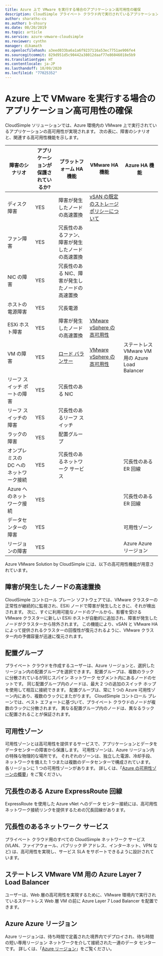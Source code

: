 ```yaml
---
title: Azure 上で VMware を実行する場合のアプリケーション高可用性の確保
description: CloudSimple プライベート クラウド内で実行されているアプリケーションの一般的なアプリケーション エラー シナリオに対処するための CloudSimple 高可用性機能について説明します
author: sharaths-cs
ms.author: b-shsury
ms.date: 08/20/2019
ms.topic: article
ms.service: azure-vmware-cloudsimple
ms.reviewer: cynthn
manager: dikamath
ms.openlocfilehash: a3eed033ba6a1a6f9237116a53ec7751ae906fe4
ms.sourcegitcommit: 829d951d5c90442a38012daaf77e86046018e5b9
ms.translationtype: HT
ms.contentlocale: ja-JP
ms.lasthandoff: 10/09/2020
ms.locfileid: "77025352"
---
```

# <a name="ensure-application-high-availability-when-running-in-vmware-on-azure"></a>Azure 上で VMware を実行する場合のアプリケーション高可用性の確保

CloudSimple ソリューションでは、Azure 環境内の VMware 上で実行されているアプリケーションの高可用性が実現されます。 次の表に、障害のシナリオと、関連する高可用性機能を示します。

| 障害のシナリオ | アプリケーションが保護されているか? | プラットフォーム HA 機能 | VMware HA 機能 | Azure HA 機能 |
------------ | ------------- | ------------ | ------------ | ------------- |
| ディスク障害 | YES | 障害が発生したノードの高速置換 | [vSAN の既定のストレージ ポリシーについて](https://docs.vmware.com/en/VMware-vSphere/6.7/com.vmware.vsphere.virtualsan.doc/GUID-C228168F-6807-4C2A-9D74-E584CAF49A2A.html) |
| ファン障害 | YES | 冗長性のあるファン、障害が発生したノードの高速置換 |  |  |
| NIC の障害 | YES | 冗長性のある NIC、障害が発生したノードの高速置換
| ホストの電源障害 | YES | 冗長電源 |  |  |
| ESXi ホスト障害 | YES | 障害が発生したノードの高速置換 | [VMware vSphere の高可用性](https://www.vmware.com/products/vsphere/high-availability.html) |  |  |
| VM の障害 | YES | [ロード バランサー](load-balancers.md)  | [VMware vSphere の高可用性](https://www.vmware.com/products/vsphere/high-availability.html) | ステートレス VMware VM 用の Azure Load Balancer |
| リーフ スイッチ ポートの障害 | YES | 冗長性のある NIC |  |  |
| リーフ スイッチの障害 | YES | 冗長性のあるリーフ スイッチ |  |  |
| ラックの障害 | YES | 配置グループ |  |  |
| オンプレミスの DC へのネットワーク接続 | YES  | 冗長性のあるネットワーク サービス |  | 冗長性のある ER 回線 |
| Azure へのネットワーク接続 | YES | |  | 冗長性のある ER 回線 |
| データセンターの障害 | YES |  |  | 可用性ゾーン |
| リージョンの障害 | YES  |  |  | Azure Azure リージョン |

Azure VMware Solution by CloudSimple には、以下の高可用性機能が用意されています。

## <a name="fast-replacement-of-failed-node"></a>障害が発生したノードの高速置換

CloudSimple コントロール プレーン ソフトウェアでは、VMware クラスターの正常性が継続的に監視され、ESXi ノードで障害が発生したときに、それが検出されます。 次に、すぐに利用可能なノードのプールから、影響を受ける VMware クラスターに新しい ESXi ホストが自動的に追加され、障害が発生したノードがクラスターから除外されます。 この機能により、vSAN と VMware HA によって提供されるクラスターの回復性が復元されるように、VMware クラスター内の予備容量が迅速に復元されます。

## <a name="placement-groups"></a>配置グループ

プライベート クラウドを作成するユーザーは、Azure リージョンと、選択したリージョン内の配置グループを選択できます。 配置グループは、複数のラックに分散されているが同じスパイン ネットワーク セグメント内にあるノードのセットです。 同じ配置グループ内のノードは、最大 2 つの追加のスイッチ ホップを使用して相互に接続できます。 配置グループは、常に 1 つの Azure 可用性ゾーン内にあり、複数のラックにまたがります。 CloudSimple コントロール プレーンでは、ベスト エフォートに基づいて、プライベート クラウドのノードが複数のラックに分散されます。 異なる配置グループ内のノードは、異なるラックに配置されることが保証されます。

## <a name="availability-zones"></a>可用性ゾーン

可用性ゾーンとは高可用性を提供するサービスで、アプリケーションとデータをデータセンターの障害から保護します。 可用性ゾーンは、Azure リージョン内の特殊な物理的な場所です。 それぞれのゾーンは、独立した電源、冷却手段、ネットワークを備えた 1 つまたは複数のデータセンターで構成されています。 各リージョンに 1 つの可用性ゾーンがあります。 詳しくは、「[Azure の可用性ゾーンの概要](../availability-zones/az-overview.md)」をご覧ください。

## <a name="redundant-azure-expressroute-circuits"></a>冗長性のある Azure ExpressRoute 回線

ExpressRoute を使用した Azure vNet へのデータ センター接続には、高可用性ネットワーク接続リンクを提供するための冗長回線があります。

## <a name="redundant-networking-services"></a>冗長性のあるネットワーク サービス

プライベート クラウド用のすべての CloudSimple ネットワーク サービス (VLAN、ファイアウォール、パブリック IP アドレス、インターネット、VPN など) は、高可用性を実現し、サービス SLA をサポートできるように設計されています。

## <a name="azure-layer-7-load-balancer-for-stateless-vmware-vms"></a>ステートレス VMware VM 用の Azure Layer 7 Load Balancer

ユーザーは、Web 層の高可用性を実現するために、VMware 環境内で実行されているステートレス Web 層 VM の前に Azure Layer 7 Load Balancer を配置できます。

## <a name="azure-regions"></a>Azure Azure リージョン

Azure リージョンは、待ち時間で定義された境界内でデプロイされ、待ち時間の短い専用リージョン ネットワークを介して接続された一連のデータ センターです。 詳しくは、「[Azure リージョン](https://azure.microsoft.com/global-infrastructure/regions)」をご覧ください。
